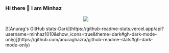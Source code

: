 ### Hi there 👋 I am Minhaz
<p align="center">
  <a href="https://github.com/DenverCoder1/readme-typing-svg"><img src="https://readme-typing-svg.herokuapp.com?lines=Student+at+CSE+,+SUST;"></a>
</p>
[![Anurag's GitHub stats-Dark](https://github-readme-stats.vercel.app/api?username=minhaz1010&show_icons=true&theme=dark#gh-dark-mode-only)](https://github.com/anuraghazra/github-readme-stats#gh-dark-mode-only)
